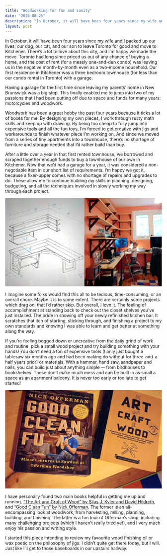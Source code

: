 ```yaml
---
title: "Woodworking for fun and sanity"
date: "2020-08-25"
description: "In October, it will have been four years since my wife and I packed up our lives, our dog, our cat, and our son to leave Toronto for good and move to Kitchener. There’s a lot to love about this city, and I’m happy we made the move."
layout: post
---
```


In October, it will have been four years since my wife and I packed up our lives, our dog, our cat, and our son to leave Toronto for good and move to Kitchener. There’s a lot to love about this city, and I’m happy we made the move. Toronto had long since priced us out of any chance of buying a home, and the cost of rent (for a measly one-and-den condo) was leaving us in the negative month-by-month even as a two-income household. Our first residence in Kitchener was a three bedroom townhouse (for less than our condo rental in Toronto) with a garage. 

Having a garage for the first time since leaving my parents’ home in New Brunswick was a big step. This finally enabled me to jump into two of my passions that I had been putting off due to space and funds for many years: motorcycles and woodwork. 

Woodwork has been a great hobby the past four years because it ticks a lot of boxes for me. By designing my own pieces, I work through rusty math skills and keep up with drawing. By being too cheap to fully jump into expensive tools and all the fun toys, I’m forced to get creative with jigs and workarounds to finish whatever piece I’m working on. And since we moved from a series of tiny apartments into a townhouse, there’s no shortage of furniture and storage needed that I’d rather build than buy. 

After a little over a year in that first rented townhouse, we borrowed and scraped together enough funds to buy a townhouse of our own in Kitchener. Now that we’d had a garage for a year, it was considered a non-negotiable item in our short list of requirements. I’m happy we got it, because a fixer-upper comes with no shortage of repairs and upgrades to do. These allow me to continue building my skills in planning, designing, budgeting, and all the techniques involved in slowly working my way through each project. 

![early sketch of a desk and shelves next to the finished install](/assets/desk-side-by-side.jpg "Early iPad sketch of a desk and shelves next to yesterday's final installation, complete with my assistant. You'll notice a few changes due to available materials, additional storage, and cost of pre-manufactured components.")

I imagine some folks would find this all to be tedious, time-consuming, or an overall chore. Maybe it is to some extent. There are certainly some projects which drag on, that I’d rather skip. But overall, I love it. The feeling of accomplishment at standing back to check out the closet shelves you’ve just installed. The pride in showing off your newly refinished kitchen bar. It scratches that itch of starting, sticking through, and finishing a project to my own standards and knowing I was able to learn and get better at something along the way.

If you’re feeling bogged down or uncreative from the daily grind of work and routine, pick a small wood project and try building something with your hands! You don’t need a ton of expensive tools (I only just bought a tablesaw six months ago and had been making do without for three-and-a-half years prior) or materials. With a hammer, hand saw, sandpaper and nails, you can build just about anything simple -- from birdhouses to bookshelves. These don’t make much mess and can be built in as small a space as an apartment balcony. It is never too early or too late to get started! 

![good clean fun and the art and craft of wood hardcover books on a wooden desk](/assets/woodwork-books.jpg)

I have personally found two main books helpful in getting me up and running. [“The Art and Craft of Wood” by Silas J. Kyler and David Hildreth](https://www.quartoknows.com/books/9781631592973/The-Art-and-Craft-of-Wood.html?direct=1), and [“Good Clean Fun” by Nick Offerman](https://offermanwoodshop.com/store/library/books/good-clean-fun-autographed-copy/). The former is an all-encompassing look at woodwork, from harvesting, milling, planning, building, and finishing. The latter is a fun tour of Offerman’s shop, including many challenging projects (which I haven’t really tried yet), and I very much enjoy his passion and writing style.

I started this piece intending to review my favourite wood finishing oil or wax poetic on the philosophy of jigs. I didn’t quite get there today, but I will. Just like I’ll get to those baseboards in our upstairs hallway.
